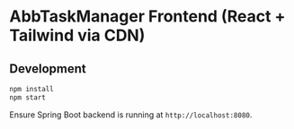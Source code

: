 # AbbTaskManager Frontend (React + Tailwind via CDN)

## Development

```bash
npm install
npm start
```

Ensure Spring Boot backend is running at `http://localhost:8080`.
